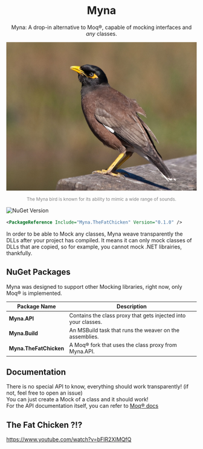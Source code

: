 <h1 align="center">
	Myna
</h1>
<p align="center">
Myna: A drop-in alternative to Moq®️, capable of mocking interfaces and <i>any</i> classes.
</p>

<img src="assets/myna.jpg" />
<p align="center" style="font-size: 0.85em; color: gray;">
The Myna bird is known for its ability to mimic a wide range of sounds.
</p>

![NuGet Version](https://img.shields.io/nuget/v/Myna.TheFatChicken)

```xml
<PackageReference Include="Myna.TheFatChicken" Version="0.1.0" />
```

In order to be able to Mock any classes, Myna weave transparently the DLLs after your project has compiled.
It means it can only mock classes of DLLs that are copied, so for example, you cannot mock .NET librairies, thankfully.

## NuGet Packages
Myna was designed to support other Mocking libraries, right now, only Moq®️ is implemented.


| Package Name         | Description                                                                                   |
|----------------------|-----------------------------------------------------------------------------------------------|
| **Myna.API**         | Contains the class proxy that gets injected into your classes.      |
| **Myna.Build**       | An MSBuild task that runs the weaver on the assemblies.  |
| **Myna.TheFatChicken** | A Moq®️ fork that uses the class proxy from Myna.API. |

## Documentation

There is no special API to know, everything should work transparently! (if not, feel free to open an issue)  
You can just create a Mock of a class and it should work!  
For the API documentation itself, you can refer to [Moq®️ docs](https://github.com/devlooped/moq/wiki)

## The Fat Chicken ?!?
https://www.youtube.com/watch?v=bFIR2XIMQfQ


